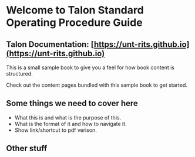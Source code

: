 Welcome to Talon Standard Operating Procedure Guide
============================

## Talon Documentation: [https://unt-rits.github.io](https://unt-rits.github.io)

This is a small sample book to give you a feel for how book content is
structured.

Check out the content pages bundled with this sample book to get started.

## Some things we need to cover here

* What this is and what is the purpose of this.
* What is the format of it and how to navigate it.
* Show link/shortcut to pdf verison.

## Other stuff

